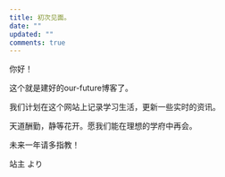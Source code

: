 ```yaml
---
title: 初次见面。
date: ""
updated: ""
comments: true
---
```

你好！

这个就是建好的our-future博客了。

我们计划在这个网站上记录学习生活，更新一些实时的资讯。

天道酬勤，静等花开。愿我们能在理想的学府中再会。

未来一年请多指教！

站主 より
